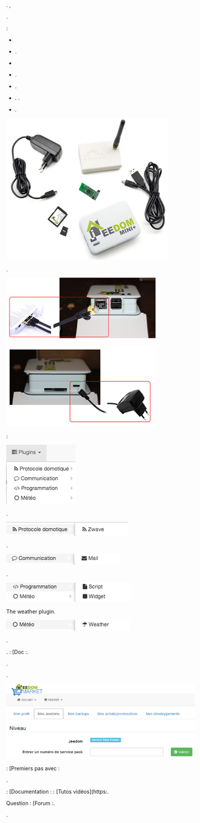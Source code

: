 . ,

.

 :

-   
    

-   .

-   
    

-   .

-   .

-   *.* 
    .

-   *.* 
    
    

![mini.demarrage01](images/mini.demarrage01.png)



.

![mini.demarrage02](images/mini.demarrage02.png)

![mini.demarrage03](images/mini.demarrage03.png)


 :

![mini.demarrage04](images/mini.demarrage04.png)


.

![mini.demarrage05](images/mini.demarrage05.png)

.

![mini.demarrage06](images/mini.demarrage06.png)

.

![mini.demarrage07](images/mini.demarrage07.png)

The weather plugin.

![mini.demarrage08](images/mini.demarrage08.png)


.



. 
 : [Doc
:.


. 

.

![mini.demarrage09](images/mini.demarrage09.png)

 : [Premiers pas avec
:

.


 : [Documentation
:
 : [Tutos vidéos](https:.

Question : [Forum :.

.
